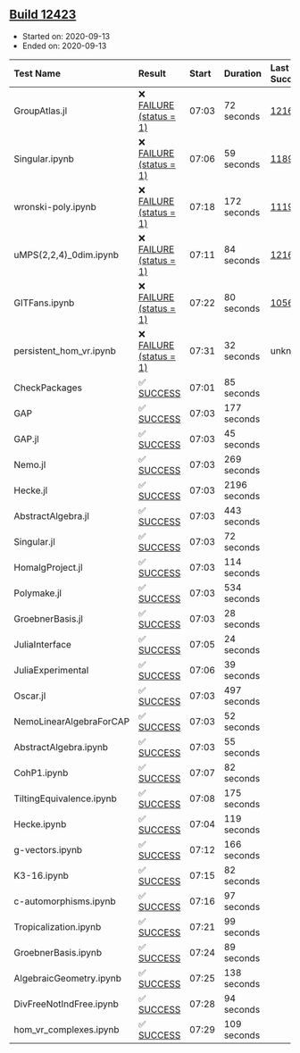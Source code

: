 ## [Build 12423](https://oscarci.mathematik.uni-kl.de/job/oscar/12423/)

* Started on: 2020-09-13
* Ended on: 2020-09-13

| Test Name    | Result | Start | Duration | Last Success | First Failure |
|:-------------|:-------|:------|:---------|:-------------|:--------------|
| GroupAtlas.jl | ❌ [FAILURE (status = 1)](https://oscarci.mathematik.uni-kl.de/job/oscar/12423/artifact/logs/build-12423/GroupAtlas.jl.log) | 07:03 | 72 seconds | [12167](https://oscarci.mathematik.uni-kl.de/job/oscar/12167/) | [12168](https://oscarci.mathematik.uni-kl.de/job/oscar/12168/) |
| Singular.ipynb | ❌ [FAILURE (status = 1)](https://oscarci.mathematik.uni-kl.de/job/oscar/12423/artifact/logs/build-12423/Singular.ipynb.log) | 07:06 | 59 seconds | [11893](https://oscarci.mathematik.uni-kl.de/job/oscar/11893/) | [11894](https://oscarci.mathematik.uni-kl.de/job/oscar/11894/) |
| wronski-poly.ipynb | ❌ [FAILURE (status = 1)](https://oscarci.mathematik.uni-kl.de/job/oscar/12423/artifact/logs/build-12423/wronski-poly.ipynb.log) | 07:18 | 172 seconds | [11192](https://oscarci.mathematik.uni-kl.de/job/oscar/11192/) | [11193](https://oscarci.mathematik.uni-kl.de/job/oscar/11193/) |
| uMPS(2,2,4)_0dim.ipynb | ❌ [FAILURE (status = 1)](https://oscarci.mathematik.uni-kl.de/job/oscar/12423/artifact/logs/build-12423/uMPS-2-2-4-_0dim.ipynb.log) | 07:11 | 84 seconds | [12167](https://oscarci.mathematik.uni-kl.de/job/oscar/12167/) | [12168](https://oscarci.mathematik.uni-kl.de/job/oscar/12168/) |
| GITFans.ipynb | ❌ [FAILURE (status = 1)](https://oscarci.mathematik.uni-kl.de/job/oscar/12423/artifact/logs/build-12423/GITFans.ipynb.log) | 07:22 | 80 seconds | [10566](https://oscarci.mathematik.uni-kl.de/job/oscar/10566/) | [10567](https://oscarci.mathematik.uni-kl.de/job/oscar/10567/) |
| persistent_hom_vr.ipynb | ❌ [FAILURE (status = 1)](https://oscarci.mathematik.uni-kl.de/job/oscar/12423/artifact/logs/build-12423/persistent_hom_vr.ipynb.log) | 07:31 | 32 seconds | unknown | unknown |
| CheckPackages | ✅ [SUCCESS](https://oscarci.mathematik.uni-kl.de/job/oscar/12423/artifact/logs/build-12423/CheckPackages.log) | 07:01 | 85 seconds |  |  |
| GAP | ✅ [SUCCESS](https://oscarci.mathematik.uni-kl.de/job/oscar/12423/artifact/logs/build-12423/GAP.log) | 07:03 | 177 seconds |  |  |
| GAP.jl | ✅ [SUCCESS](https://oscarci.mathematik.uni-kl.de/job/oscar/12423/artifact/logs/build-12423/GAP.jl.log) | 07:03 | 45 seconds |  |  |
| Nemo.jl | ✅ [SUCCESS](https://oscarci.mathematik.uni-kl.de/job/oscar/12423/artifact/logs/build-12423/Nemo.jl.log) | 07:03 | 269 seconds |  |  |
| Hecke.jl | ✅ [SUCCESS](https://oscarci.mathematik.uni-kl.de/job/oscar/12423/artifact/logs/build-12423/Hecke.jl.log) | 07:03 | 2196 seconds |  |  |
| AbstractAlgebra.jl | ✅ [SUCCESS](https://oscarci.mathematik.uni-kl.de/job/oscar/12423/artifact/logs/build-12423/AbstractAlgebra.jl.log) | 07:03 | 443 seconds |  |  |
| Singular.jl | ✅ [SUCCESS](https://oscarci.mathematik.uni-kl.de/job/oscar/12423/artifact/logs/build-12423/Singular.jl.log) | 07:03 | 72 seconds |  |  |
| HomalgProject.jl | ✅ [SUCCESS](https://oscarci.mathematik.uni-kl.de/job/oscar/12423/artifact/logs/build-12423/HomalgProject.jl.log) | 07:03 | 114 seconds |  |  |
| Polymake.jl | ✅ [SUCCESS](https://oscarci.mathematik.uni-kl.de/job/oscar/12423/artifact/logs/build-12423/Polymake.jl.log) | 07:03 | 534 seconds |  |  |
| GroebnerBasis.jl | ✅ [SUCCESS](https://oscarci.mathematik.uni-kl.de/job/oscar/12423/artifact/logs/build-12423/GroebnerBasis.jl.log) | 07:03 | 28 seconds |  |  |
| JuliaInterface | ✅ [SUCCESS](https://oscarci.mathematik.uni-kl.de/job/oscar/12423/artifact/logs/build-12423/JuliaInterface.log) | 07:05 | 24 seconds |  |  |
| JuliaExperimental | ✅ [SUCCESS](https://oscarci.mathematik.uni-kl.de/job/oscar/12423/artifact/logs/build-12423/JuliaExperimental.log) | 07:06 | 39 seconds |  |  |
| Oscar.jl | ✅ [SUCCESS](https://oscarci.mathematik.uni-kl.de/job/oscar/12423/artifact/logs/build-12423/Oscar.jl.log) | 07:03 | 497 seconds |  |  |
| NemoLinearAlgebraForCAP | ✅ [SUCCESS](https://oscarci.mathematik.uni-kl.de/job/oscar/12423/artifact/logs/build-12423/NemoLinearAlgebraForCAP.log) | 07:03 | 52 seconds |  |  |
| AbstractAlgebra.ipynb | ✅ [SUCCESS](https://oscarci.mathematik.uni-kl.de/job/oscar/12423/artifact/logs/build-12423/AbstractAlgebra.ipynb.log) | 07:03 | 55 seconds |  |  |
| CohP1.ipynb | ✅ [SUCCESS](https://oscarci.mathematik.uni-kl.de/job/oscar/12423/artifact/logs/build-12423/CohP1.ipynb.log) | 07:07 | 82 seconds |  |  |
| TiltingEquivalence.ipynb | ✅ [SUCCESS](https://oscarci.mathematik.uni-kl.de/job/oscar/12423/artifact/logs/build-12423/TiltingEquivalence.ipynb.log) | 07:08 | 175 seconds |  |  |
| Hecke.ipynb | ✅ [SUCCESS](https://oscarci.mathematik.uni-kl.de/job/oscar/12423/artifact/logs/build-12423/Hecke.ipynb.log) | 07:04 | 119 seconds |  |  |
| g-vectors.ipynb | ✅ [SUCCESS](https://oscarci.mathematik.uni-kl.de/job/oscar/12423/artifact/logs/build-12423/g-vectors.ipynb.log) | 07:12 | 166 seconds |  |  |
| K3-16.ipynb | ✅ [SUCCESS](https://oscarci.mathematik.uni-kl.de/job/oscar/12423/artifact/logs/build-12423/K3-16.ipynb.log) | 07:15 | 82 seconds |  |  |
| c-automorphisms.ipynb | ✅ [SUCCESS](https://oscarci.mathematik.uni-kl.de/job/oscar/12423/artifact/logs/build-12423/c-automorphisms.ipynb.log) | 07:16 | 97 seconds |  |  |
| Tropicalization.ipynb | ✅ [SUCCESS](https://oscarci.mathematik.uni-kl.de/job/oscar/12423/artifact/logs/build-12423/Tropicalization.ipynb.log) | 07:21 | 99 seconds |  |  |
| GroebnerBasis.ipynb | ✅ [SUCCESS](https://oscarci.mathematik.uni-kl.de/job/oscar/12423/artifact/logs/build-12423/GroebnerBasis.ipynb.log) | 07:24 | 89 seconds |  |  |
| AlgebraicGeometry.ipynb | ✅ [SUCCESS](https://oscarci.mathematik.uni-kl.de/job/oscar/12423/artifact/logs/build-12423/AlgebraicGeometry.ipynb.log) | 07:25 | 138 seconds |  |  |
| DivFreeNotIndFree.ipynb | ✅ [SUCCESS](https://oscarci.mathematik.uni-kl.de/job/oscar/12423/artifact/logs/build-12423/DivFreeNotIndFree.ipynb.log) | 07:28 | 94 seconds |  |  |
| hom_vr_complexes.ipynb | ✅ [SUCCESS](https://oscarci.mathematik.uni-kl.de/job/oscar/12423/artifact/logs/build-12423/hom_vr_complexes.ipynb.log) | 07:29 | 109 seconds |  |  |
